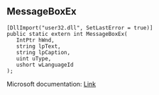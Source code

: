 ## MessageBoxEx

```
[DllImport("user32.dll", SetLastError = true)]
public static extern int MessageBoxEx(
   IntPtr hWnd,
   string lpText,
   string lpCaption,
   uint uType,
   ushort wLanguageId
);
```

Microsoft documentation: [Link](https://docs.microsoft.com/en-us/windows/win32/api/winuser/nf-winuser-messageboxexw)
